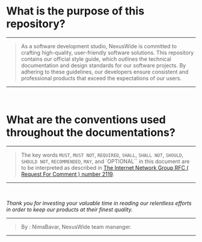 # What is the purpose of this repository?
---

> As a software development studio, NexusWide is committed to crafting high-quality, user-friendly software solutions. This repository contains our official style guide, which outlines the technical 
> documentation and design standards for our software projects. By adhering to these guidelines, our developers ensure consistent and professional products that exceed the expectations of our users.

---


<br>


# What are the conventions used throughout the documentations?
---

> The key words `MUST`, `MUST NOT`, `REQUIRED`, `SHALL`, `SHALL NOT`, `SHOULD`, `SHOULD NOT`, `RECOMMENDED`,  `MAY`, and `OPTIONAL`` in this document are to be interpreted as described in
[The Internet Network Group RFC ( Request For Comment  ) number 2119](https://datatracker.ietf.org/doc/html/rfc2119).

---


<br>


*Thank you for investing your valuable time in reading our relentless efforts in order to keep our products at their finest quality.*

---

> By : NimaBavar, NexusWide team mananger.

----
